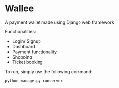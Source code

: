 # Wallee
A payment wallet made using Django web framework

Functionalities:
* Login/ Signup
* Dashboard
* Payment functionality
* Shopping
* Ticket booking

To run, simply use the following command:
```
python manage.py runserver
```
